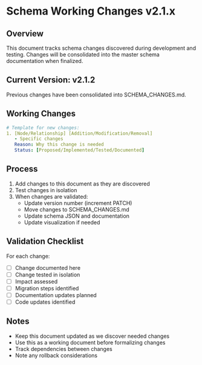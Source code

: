 # Schema Working Changes v2.1.x

## Overview
This document tracks schema changes discovered during development and testing. 
Changes will be consolidated into the master schema documentation when finalized.

## Current Version: v2.1.2
Previous changes have been consolidated into SCHEMA_CHANGES.md.

## Working Changes
```yaml
# Template for new changes:
1. [Node/Relationship] [Addition/Modification/Removal]
   - Specific changes
   Reason: Why this change is needed
   Status: [Proposed/Implemented/Tested/Documented]
```

## Process
1. Add changes to this document as they are discovered
2. Test changes in isolation
3. When changes are validated:
   - Update version number (increment PATCH)
   - Move changes to SCHEMA_CHANGES.md
   - Update schema JSON and documentation
   - Update visualization if needed

## Validation Checklist
For each change:
- [ ] Change documented here
- [ ] Change tested in isolation
- [ ] Impact assessed
- [ ] Migration steps identified
- [ ] Documentation updates planned
- [ ] Code updates identified

## Notes
- Keep this document updated as we discover needed changes
- Use this as a working document before formalizing changes
- Track dependencies between changes
- Note any rollback considerations 
